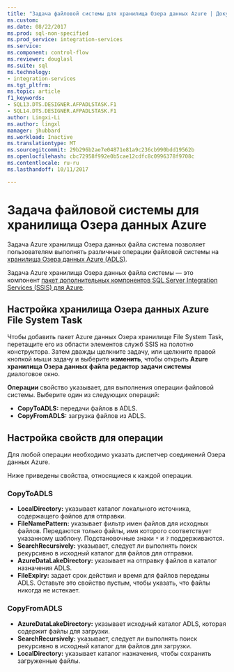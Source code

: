 ```yaml
---
title: "Задача файловой системы для хранилища Озера данных Azure | Документы Microsoft"
ms.custom: 
ms.date: 08/22/2017
ms.prod: sql-non-specified
ms.prod_service: integration-services
ms.service: 
ms.component: control-flow
ms.reviewer: douglasl
ms.suite: sql
ms.technology:
- integration-services
ms.tgt_pltfrm: 
ms.topic: article
f1_keywords:
- SQL13.DTS.DESIGNER.AFPADLSTASK.F1
- SQL14.DTS.DESIGNER.AFPADLSTASK.F1
author: Lingxi-Li
ms.author: lingxl
manager: jhubbard
ms.workload: Inactive
ms.translationtype: MT
ms.sourcegitcommit: 29b296b2ae7e04871e81a9c236cb990bdd19562b
ms.openlocfilehash: cbc72958f992e0b5cae12cdfc8c0996378f9708c
ms.contentlocale: ru-ru
ms.lasthandoff: 10/11/2017

---
```

# <a name="azure-data-lake-store-file-system-task"></a>Задача файловой системы для хранилища Озера данных Azure

Задача Azure хранилища Озера данных файла система позволяет пользователям выполнять различные операции файловой системы на [хранилища Озера данных Azure (ADLS)](https://azure.microsoft.com/services/data-lake-store/).

Задача Azure хранилища Озера данных файла системы — это компонент [пакет дополнительных компонентов SQL Server Integration Services (SSIS) для Azure](../../integration-services/azure-feature-pack-for-integration-services-ssis.md).

## <a name="configure-the-azure-data-lake-store-file-system-task"></a>Настройка хранилища Озера данных Azure File System Task

Чтобы добавить пакет Azure данных Озера хранилище File System Task, перетащите его из области элементов служб SSIS на полотно конструктора. Затем дважды щелкните задачу, или щелкните правой кнопкой мыши задачу и выберите **изменить**, чтобы открыть **Azure хранилища Озера данных файла редактор задачи системы** диалоговое окно.

**Операции** свойство указывает, для выполнения операции файловой системы. Выберите один из следующих операций:

- **CopyToADLS:** передачи файлов в ADLS.
- **CopyFromADLS:** загрузка файлов из ADLS.

## <a name="configure-the-properties-for-the-operation"></a>Настройка свойств для операции
Для любой операции необходимо указать диспетчер соединений Озера данных Azure.

Ниже приведены свойства, относящиеся к каждой операции.

### <a name="copytoadls"></a>CopyToADLS
- **LocalDirectory:** указывает каталог локального источника, содержащего файлов для отправки.
- **FileNamePattern:** указывает фильтр имен файлов для исходных файлов. Передаются только файлы, имя которого соответствует указанному шаблону. Подстановочные знаки `*` и `?` поддерживаются.
- **SearchRecursively:** указывает, следует ли выполнять поиск рекурсивно в исходный каталог для файлов для отправки.
- **AzureDataLakeDirectory:** указывает на отправку файлов в каталог назначения ADLS.
- **FileExpiry:** задает срок действия и время для файлов переданы ADLS. Оставьте это свойство пустым, чтобы указать, что файлы никогда не истекает.

### <a name="copyfromadls"></a>CopyFromADLS
- **AzureDataLakeDirectory:** указывает исходный каталог ADLS, которая содержит файлы для загрузки.
- **SearchRecursively:** указывает, следует ли выполнять поиск рекурсивно в исходный каталог для файлов для загрузки.
- **LocalDirectory:** указывает каталог назначения, чтобы сохранить загруженные файлы.

